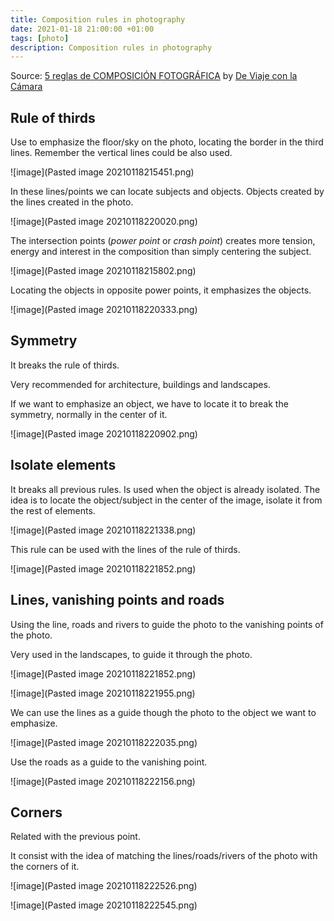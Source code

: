 ```yaml
---
title: Composition rules in photography
date: 2021-01-18 21:00:00 +01:00
tags: [photo]
description: Composition rules in photography
---
```


Source: [5 reglas de COMPOSICIÓN FOTOGRÁFICA](https://www.youtube.com/watch?v=4OT4vj8mvY8&t) by [De Viaje con la Cámara](https://www.youtube.com/channel/UCUmIjelYFYFpOyBC-MRIE1Q)

## Rule of thirds
Use to emphasize the floor/sky on the photo, locating the border in the third lines. Remember the vertical lines could be also used.

![image](Pasted image 20210118215451.png)

In these lines/points we can locate subjects and objects. Objects created by the lines created in the photo.

![image](Pasted image 20210118220020.png)

The intersection points (_power point_ or  _crash point_) creates more tension, energy and interest in the composition than simply centering the subject.

![image](Pasted image 20210118215802.png)

Locating the objects in opposite power points, it emphasizes the objects.

![image](Pasted image 20210118220333.png)


## Symmetry

It breaks the rule of thirds.

Very recommended for architecture, buildings and landscapes.

If we want to emphasize an object, we have to locate it to break the symmetry, normally in the center of it.

![image](Pasted image 20210118220902.png)

## Isolate elements

It breaks all previous rules. Is used when the object is already isolated. The idea is to locate the object/subject in the center of the image, isolate it from the rest of elements.

![image](Pasted image 20210118221338.png)

This rule can be used with the lines of the rule of thirds.

![image](Pasted image 20210118221852.png)

## Lines, vanishing points and roads
Using the line, roads and rivers to guide the photo to the vanishing points of the photo.

Very used in the landscapes, to guide it through the photo.

![image](Pasted image 20210118221852.png)

![image](Pasted image 20210118221955.png)

We can use the lines as a guide though the photo to the object we want to emphasize.

![image](Pasted image 20210118222035.png)

Use the roads as a guide to the vanishing point.

![image](Pasted image 20210118222156.png)

## Corners
Related with the previous point.

It consist with the idea of matching the lines/roads/rivers of the photo with the corners of it.

![image](Pasted image 20210118222526.png)

![image](Pasted image 20210118222545.png)